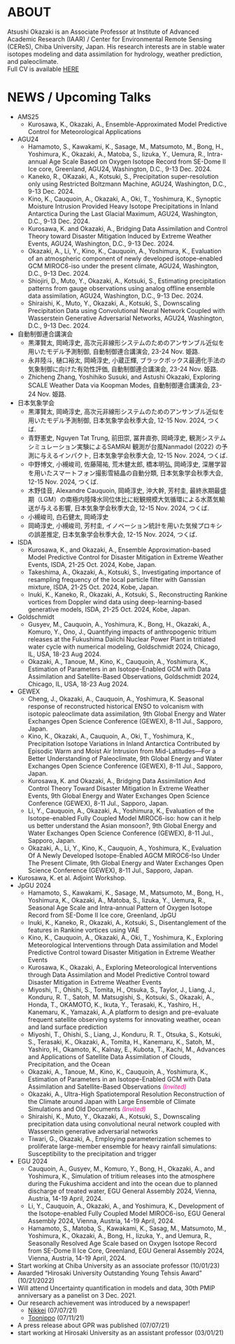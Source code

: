 # ABOUT
Atsushi Okazaki is an Associate Professor at Institute of Advanced Academic Research (IAAR) / Center for Environmental Remote Sensing (CEReS), Chiba University, Japan.
His research interests are in stable water isotopes modeling and data assimilation for hydrology, weather prediction, and paleoclimate.  
Full CV is available [HERE](https://ats-okazaki.github.io/cv)

# NEWS / Upcoming Talks
- AMS25
  - Kurosawa, K., Okazaki, A., Ensemble-Approximated Model Predictive Control for Meteorological Applications
- AGU24
  - Hamamoto, S., Kawakami, K., Sasage, M., Matsumoto, M., Bong, H., Yoshimura, K., Okazaki, A., Matoba, S., Iizuka, Y., Uemura, R., Intra-annual Age Scale Based on Oxygen Isotope Record from SE-Dome II Ice core, Greenland, AGU24, Washington, D.C., 9-13 Dec. 2024.
  - Kaneko, R., OKazaki, A., Kotsuki, S., Precipitation super-resolution only using Restricted Boltzmann Machine, AGU24, Washington, D.C., 9-13 Dec. 2024.
  - Kino, K., Cauquoin, A., Okazaki, A., Oki, T., Yoshimura, K., Synoptic Moisture Intrusion Provided Heavy Isotope Precipitations in Inland Antarctica During the Last Glacial Maximum, AGU24, Washington, D.C., 9-13 Dec. 2024.
  - Kurosawa, K. and Okazaki, A., Bridging Data Assimilation and Control Theory toward Disaster Mitigation Induced by Extreme Weather Events, AGU24, Washington, D.C., 9-13 Dec. 2024.
  - Okazaki, A., Li, Y., Kino, K., Cauquoin, A., Yoshimura, K., Evaluation of an atmospheric component of newly developed isotope-enabled GCM MIROC6-iso under the present climate, AGU24, Washington, D.C., 9-13 Dec. 2024.
  - Shiojiri, D., Muto, Y., Okazaki, A., Kotsuki, S., Estimating precipitation patterns from gauge observations using analog offline ensemble data assimilation, AGU24, Washington, D.C., 9-13 Dec. 2024.
  - Shiraishi, K., Muto, Y., Okazaki, A., Kotsuki, S., Downscaling Precipitation Data using Convolutional Neural Network Coupled with Wasserstein Generative Adversarial Networks, AGU24, Washington, D.C., 9-13 Dec. 2024.
- 自動制御連合講演会
  - 黒澤賢太, 岡崎淳史, 高次元非線形システムのためのアンサンブル近似を用いたモデル予測制御, 自動制御連合講演会, 23-24 Nov. 姫路.
  - 永井陸斗, 樋口裕太, 岡崎淳史, 小蔵正輝, ブラックボックス最適化手法の気象制御に向けた有効性評価, 自動制御連合講演会, 23-24 Nov. 姫路.
  - Zhicheng Zhang, Yoshihiko Susuki, and Astushi Okazaki, Exploring SCALE Weather Data via Koopman Modes, 自動制御連合講演会, 23-24 Nov. 姫路.
- 日本気象学会
  - 黒澤賢太, 岡崎淳史, 高次元非線形システムのためのアンサンブル近似を用いたモデル予測制御, 日本気象学会秋季大会, 12-15 Nov. 2024, つくば.
  - 青野憲史, Nguyen Tat Trung, 前田崇, 冨井直弥, 岡崎淳史, 観測システムシミュレーション実験によるSAMRAI 観測が台風Nanmadol (2022) の予測に与えるインパクト, 日本気象学会秋季大会, 12-15 Nov. 2024, つくば.
  - 中野博文, 小槻峻司, 佐藤陽祐, 荒木健太郎, 橋本明弘, 岡崎淳史, 深層学習を用いたスマートフォン撮影雪結晶の自動分類, 日本気象学会秋季大会, 12-15 Nov. 2024, つくば.
  - 木野佳音, Alexandre Cauquoin, 岡崎淳史, 沖大幹, 芳村圭, 最終氷期最盛期（LGM）の南極内陸降水同位体比に総観規模大気循環による水蒸気輸送が与える影響, 日本気象学会秋季大会, 12-15 Nov. 2024, つくば.
  - 小槻峻司, 白石健太, 岡崎淳史
  - 岡崎淳史, 小槻峻司, 芳村圭, イノベーション統計を用いた気候プロキシの誤差推定, 日本気象学会秋季大会, 12-15 Nov. 2024, つくば.
- ISDA
  - Kurosawa, K., and Okazaki, A., Ensemble Approximation-based Model Predictive Control for Disaster Mitigation in Extreme Weather Events, ISDA, 21-25 Oct. 2024, Kobe, Japan.
  - Takeshima, A., Okazaki, A., Kotsuki, S., Investigating importance of resampling frequency of the local particle filter with Ganssian mixture, ISDA, 21-25 Oct. 2024, Kobe, Japan.
  - Inuki, K., Kaneko, R., Okazaki, A., Kotsuki, S., Reconstructing Rankine vortices from Doppler wind data using deep-learning-based generative models, ISDA, 21-25 Oct. 2024, Kobe, Japan.
- Goldschmidt
  - Gusyev, M., Cauquoin, A., Yoshimura, K., Bong, H., Okazaki, A., Komuro, Y., Ono, J., Quantifying impacts of anthropogenic tritium releases at the Fukushima Daiichi Nuclear Power Plant in tritiated water cycle with numerical modeling, Goldschmidt 2024, Chicago, IL, USA, 18-23 Aug 2024.
  - Okazaki, A., Tanoue, M., Kino, K., Cauquoin, A., Yoshimura, K., Estimation of Parameters in an Isotope-Enabled GCM with Data Assimilation and Satellite-Based Observations, Goldschmidt 2024, Chicago, IL, USA, 18-23 Aug 2024.
- GEWEX
  - Cheng, J., Okazaki, A., Cauquoin, A., Yoshimura, K. Seasonal response of reconstructed historical ENSO to volcanism with isotopic paleoclimate data assimilation, 9th Global Energy and Water Exchanges Open Science Conference (GEWEX), 8-11 Jul., Sapporo, Japan.
  - Kino, K., Okazaki, A., Cauquoin, A., Oki, T., Yoshimura, K., Precipitation Isotope Variations in Inland Antarctica Contributed by Episodic Warm and Moist Air Intrusion from Mid-Latitudes––For a Better Understanding of Paleoclimate, 9th Global Energy and Water Exchanges Open Science Conference (GEWEX), 8-11 Jul., Sapporo, Japan.
  - Kurosawa, K. and Okazaki, A., Bridging Data Assimilation And Control Theory Toward Disaster Mitigation In Extreme Weather Events, 9th Global Energy and Water Exchanges Open Science Conference (GEWEX), 8-11 Jul., Sapporo, Japan.
  - Li, Y., Cauquoin, A., Okazaki, A., Yoshimura, K., Evaluation of the Isotope-enabled Fully Coupled Model MIROC6-iso: how can it help us better understand the Asian monsoon?, 9th Global Energy and Water Exchanges Open Science Conference (GEWEX), 8-11 Jul., Sapporo, Japan.
  - Okazaki, A., Li, Y., Kino, K., Cauquoin, A., Yoshimura, K., Evaluation Of A Newly Developed Isotope-Enabled AGCM MIROC6-Iso Under The Present Climate, 9th Global Energy and Water Exchanges Open Science Conference (GEWEX), 8-11 Jul., Sapporo, Japan.
- Kurosawa, K. et al. Adjoint Workshop.
- JpGU 2024
  - Hamamoto, S., Kawakami, K., Sasage, M., Matsumoto, M., Bong, H., Yoshimura, K., Okazaki, A., Matoba, S., Iizuka, Y., Uemura, R., Seasonal Age Scale and Intra-annual Pattern of Oxygen Isotope Record from SE-Dome II Ice core, Greenland, JpGU
  - Inuki, K., Kaneko, R., Okazaki, A., Kotsuki, S., Disentanglement of the features in Rankine vortices using VAE
  - Kino, K., Cauquoin, A., Okazaki, A., Oki, T., Yoshimura, K., Exploring Meteorological Interventions through Data assimilation and Model Predictive Control toward Disaster Mitigation in Extreme Weather Events
  - Kurosawa, K., Okazaki, A., Exploring Meteorological Interventions through Data Assimilation and Model Predictive Control toward Disaster Mitigation in Extreme Weather Events
  - Miyoshi, T., Ohishi, S., Tomita, H., Otsuka, S., Taylor, J., Liang, J., Konduru, R. T., Satoh, M. Matsugishi, S., Kotsuki, S., Okazaki, A., Honda, T., OKAMOTO, K., Ikuta, Y., Terasaki, K., Yashiro, H., Kanemaru, K., Yamazaki, A.,A platform to design and pre-evaluate frequent satellite observing
systems for innovating weather, ocean and land surface prediction
  - Miyoshi, T., Ohishi, S., Liang, J., Konduru, R. T., Otsuka, S., Kotsuki, S., Terasaki, K., Okazaki, A., Tomita, H., Kanemaru, K., Satoh, M., Yashiro, H., Okamoto, K., Kalnay, E., Kubota, T., Kachi, M., Advances and Applications of Satellite Data Assimilation of Clouds, Precipitation, and the Ocean
  - Okazaki, A., Tanoue, M., Kino, K., Cauquoin, A., Yoshimura, K., Estimation of Parameters in an Isotope-Enabled GCM with Data Assimilation and Satellite-Based Observations <font color='deeppink'><i>(Invited)</i></font>
  - Okazaki, A., Ultra-High Spatiotemporal Resolution Reconstruction of the Climate around Japan with Large Ensemble of Climate Simulations and Old Documents <font color='deeppink'><i>(Invited)</i></font>
  - Shiraishi, K., Muto, Y., Okazaki, A., Kotsuki, S., Downscaling precipitation data using convolutional neural network coupled with Wasserstein generative adversarial networks
  - Tiwari, G., Okazaki, A., Employing parameterization schemes to proliferate large-member ensemble for heavy rainfall simulations: Susceptibility to the precipitation and trigger
- EGU 2024
  - Cauquoin, A., Gusyev, M., Komuro, Y., Bong, H., Okazaki, A., and Yoshimura, K., Simulation of tritium releases into the atmosphere during the Fukushima accident and into the ocean due to planned discharge of treated water, EGU General Assembly 2024, Vienna, Austria, 14-19 April, 2024.
  - Li, Y., Cauquoin, A., Okazaki, A., and Yoshimura, K., Development of the Isotope-enabled Fully Coupled Model MIROC6-iso, EGU General Assembly 2024, Vienna, Austria, 14-19 April, 2024.
  - Hamamoto, S., Matoba, S., Kawakami, K., Sasag, M., Matsumoto, M., Yoshimura, K., Okazaki, A., Bong, H., Iizuka, Y., and Uemura, R., Seasonally Resolved Age Scale based on Oxygen Isotope Record from SE-Dome II Ice Core, Greenland, EGU General Assembly 2024, Vienna, Austria, 14-19 April, 2024.
- Start working at Chiba University as an associate professor (10/01/23)
- Awarded “Hirosaki University Outstanding Young Tehsis Award” (10/21/2022)
- Will attend Uncertainty quantification in models and data, 30th PMIP anniversary as a panelist on 3 Dec. 2021.
- Our research achievement was introduced by a newspaper!
  - [Nikkei](https://www.nikkei.com/article/DGXLRSP614134_X00C21A7000000/) (07/07/21)
  - [Toonippo](https://www.toonippo.co.jp/articles/-/585435) (07/11/21)
- A press release about GPR was published (07/07/21)
- start working at Hirosaki University as an assistant professor (03/01/21)
